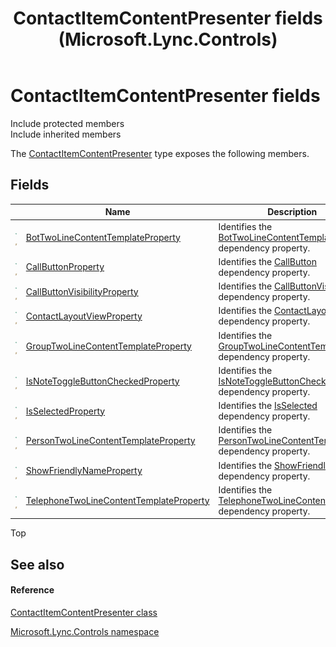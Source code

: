 ﻿---
title: ContactItemContentPresenter fields (Microsoft.Lync.Controls)
TOCTitle: ContactItemContentPresenter fields
ms:assetid: Fields.T:Microsoft.Lync.Controls.ContactItemContentPresenter_DI_3_UC_OCS14MrefLyncWPF
ms:mtpsurl: https://msdn.microsoft.com/en-us/library/microsoft.lync.controls.contactitemcontentpresenter_di_3_uc_ocs14mreflyncwpf_fields(v=office.15)
ms:contentKeyID: 48602028
ms.date: 07/28/2014
mtps_version: v=office.15
---

# ContactItemContentPresenter fields

Include protected members  
Include inherited members  

The [ContactItemContentPresenter](contactitemcontentpresenter-class-microsoft-lync-controls_1.md) type exposes the following members.

## Fields

<table>
<thead>
<tr class="header">
<th> </th>
<th>Name</th>
<th>Description</th>
</tr>
</thead>
<tbody>
<tr class="odd">
<td><img src="images/Hh380180.pubfield(Office.15).gif" title="Public field" alt="Public field" /><img src="images/Hh365030.static(Office.15).gif" title="Static member" alt="Static member" /></td>
<td><a href="contactitemcontentpresenter-bottwolinecontenttemplateproperty-field-microsoft-lync-controls_1.md">BotTwoLineContentTemplateProperty</a></td>
<td>Identifies the <a href="contactitemcontentpresenter-bottwolinecontenttemplate-property-microsoft-lync-controls_1.md">BotTwoLineContentTemplate</a> dependency property.</td>
</tr>
<tr class="even">
<td><img src="images/Hh380180.pubfield(Office.15).gif" title="Public field" alt="Public field" /><img src="images/Hh365030.static(Office.15).gif" title="Static member" alt="Static member" /></td>
<td><a href="contactitemcontentpresenter-callbuttonproperty-field-microsoft-lync-controls_1.md">CallButtonProperty</a></td>
<td>Identifies the <a href="contactitemcontentpresenter-callbutton-property-microsoft-lync-controls_1.md">CallButton</a> dependency property.</td>
</tr>
<tr class="odd">
<td><img src="images/Hh380180.pubfield(Office.15).gif" title="Public field" alt="Public field" /><img src="images/Hh365030.static(Office.15).gif" title="Static member" alt="Static member" /></td>
<td><a href="contactitemcontentpresenter-callbuttonvisibilityproperty-field-microsoft-lync-controls_1.md">CallButtonVisibilityProperty</a></td>
<td>Identifies the <a href="contactitemcontentpresenter-callbuttonvisibility-property-microsoft-lync-controls_1.md">CallButtonVisibility</a> dependency property.</td>
</tr>
<tr class="even">
<td><img src="images/Hh380180.pubfield(Office.15).gif" title="Public field" alt="Public field" /><img src="images/Hh365030.static(Office.15).gif" title="Static member" alt="Static member" /></td>
<td><a href="contactitemcontentpresenter-contactlayoutviewproperty-field-microsoft-lync-controls_1.md">ContactLayoutViewProperty</a></td>
<td>Identifies the <a href="contactitemcontentpresenter-contactlayoutview-property-microsoft-lync-controls_1.md">ContactLayoutView</a> dependency property.</td>
</tr>
<tr class="odd">
<td><img src="images/Hh380180.pubfield(Office.15).gif" title="Public field" alt="Public field" /><img src="images/Hh365030.static(Office.15).gif" title="Static member" alt="Static member" /></td>
<td><a href="contactitemcontentpresenter-grouptwolinecontenttemplateproperty-field-microsoft-lync-controls_1.md">GroupTwoLineContentTemplateProperty</a></td>
<td>Identifies the <a href="contactitemcontentpresenter-grouptwolinecontenttemplate-property-microsoft-lync-controls_1.md">GroupTwoLineContentTemplate</a> dependency property.</td>
</tr>
<tr class="even">
<td><img src="images/Hh380180.pubfield(Office.15).gif" title="Public field" alt="Public field" /><img src="images/Hh365030.static(Office.15).gif" title="Static member" alt="Static member" /></td>
<td><a href="contactitemcontentpresenter-isnotetogglebuttoncheckedproperty-field-microsoft-lync-controls_1.md">IsNoteToggleButtonCheckedProperty</a></td>
<td>Identifies the <a href="contactitemcontentpresenter-isnotetogglebuttonchecked-property-microsoft-lync-controls_1.md">IsNoteToggleButtonChecked</a> dependency property.</td>
</tr>
<tr class="odd">
<td><img src="images/Hh380180.pubfield(Office.15).gif" title="Public field" alt="Public field" /><img src="images/Hh365030.static(Office.15).gif" title="Static member" alt="Static member" /></td>
<td><a href="contactitemcontentpresenter-isselectedproperty-field-microsoft-lync-controls_1.md">IsSelectedProperty</a></td>
<td>Identifies the <a href="contactitemcontentpresenter-isselected-property-microsoft-lync-controls_1.md">IsSelected</a> dependency property.</td>
</tr>
<tr class="even">
<td><img src="images/Hh380180.pubfield(Office.15).gif" title="Public field" alt="Public field" /><img src="images/Hh365030.static(Office.15).gif" title="Static member" alt="Static member" /></td>
<td><a href="contactitemcontentpresenter-persontwolinecontenttemplateproperty-field-microsoft-lync-controls_1.md">PersonTwoLineContentTemplateProperty</a></td>
<td>Identifies the <a href="contactitemcontentpresenter-persontwolinecontenttemplate-property-microsoft-lync-controls_1.md">PersonTwoLineContentTemplate</a> dependency property.</td>
</tr>
<tr class="odd">
<td><img src="images/Hh380180.pubfield(Office.15).gif" title="Public field" alt="Public field" /><img src="images/Hh365030.static(Office.15).gif" title="Static member" alt="Static member" /></td>
<td><a href="contactitemcontentpresenter-showfriendlynameproperty-field-microsoft-lync-controls_1.md">ShowFriendlyNameProperty</a></td>
<td>Identifies the <a href="contactitemcontentpresenter-showfriendlyname-property-microsoft-lync-controls_1.md">ShowFriendlyName</a> dependency property.</td>
</tr>
<tr class="even">
<td><img src="images/Hh380180.pubfield(Office.15).gif" title="Public field" alt="Public field" /><img src="images/Hh365030.static(Office.15).gif" title="Static member" alt="Static member" /></td>
<td><a href="contactitemcontentpresenter-telephonetwolinecontenttemplateproperty-field-microsoft-lync-controls_1.md">TelephoneTwoLineContentTemplateProperty</a></td>
<td>Identifies the <a href="contactitemcontentpresenter-telephonetwolinecontenttemplate-property-microsoft-lync-controls_1.md">TelephoneTwoLineContentTemplate</a> dependency property.</td>
</tr>
</tbody>
</table>


Top

## See also

#### Reference

[ContactItemContentPresenter class](contactitemcontentpresenter-class-microsoft-lync-controls_1.md)

[Microsoft.Lync.Controls namespace](microsoft-lync-controls-namespace_1.md)

